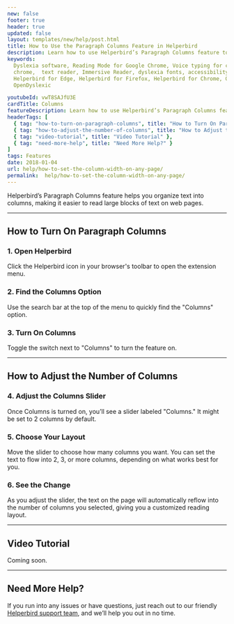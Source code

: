 ```yaml
---
new: false
footer: true
header: true
updated: false
layout: templates/new/help/post.html
title: How to Use the Paragraph Columns Feature in Helperbird
description: Learn how to use Helperbird’s Paragraph Columns feature to organize text into easy-to-read columns on any webpage. This guide walks you through activating the feature and customizing the layout to suit your reading preferences
keywords:
  Dyslexia software, Reading Mode for Google Chrome, Voice typing for chrome, Text to speech for
  chrome,  text reader, Immersive Reader, dyslexia fonts, accessibility software, dyslexia software,
  Helperbird for Edge, Helperbird for Firefox, Helperbird for Chrome, Opendyslexic for Chrome,
  OpenDyslexic

youtubeId: vwT8SAJfU3E
cardTitle: Columns
featureDescription: Learn how to use Helperbird’s Paragraph Columns feature to organize text into easy-to-read columns on any webpage. This guide walks you through activating the feature and customizing the layout to suit your reading preferences
headerTags: [
  { tag: "how-to-turn-on-paragraph-columns", title: "How to Turn On Paragraph Columns" },
  { tag: "how-to-adjust-the-number-of-columns", title: "How to Adjust the Number of Columns" },
  { tag: "video-tutorial", title: "Video Tutorial" },
  { tag: "need-more-help", title: "Need More Help?" }
]
tags: Features
date: 2018-01-04
url: help/how-to-set-the-column-width-on-any-page/
permalink:  help/how-to-set-the-column-width-on-any-page/
---
```



Helperbird’s Paragraph Columns feature helps you organize text into columns, making it easier to read large blocks of text on web pages.

---

## How to Turn On Paragraph Columns

### 1. Open Helperbird

Click the Helperbird icon in your browser's toolbar to open the extension menu.

### 2. Find the Columns Option

Use the search bar at the top of the menu to quickly find the "Columns" option.

### 3. Turn On Columns

Toggle the switch next to "Columns" to turn the feature on.

---

## How to Adjust the Number of Columns

### 4. Adjust the Columns Slider

Once Columns is turned on, you’ll see a slider labeled "Columns." It might be set to 2 columns by default.

### 5. Choose Your Layout

Move the slider to choose how many columns you want. You can set the text to flow into 2, 3, or more columns, depending on what works best for you.

### 6. See the Change

As you adjust the slider, the text on the page will automatically reflow into the number of columns you selected, giving you a customized reading layout.

---

## Video Tutorial

Coming soon.

---

## Need More Help?

If you run into any issues or have questions, just reach out to our friendly [Helperbird support team](/support/), and we’ll help you out in no time.

